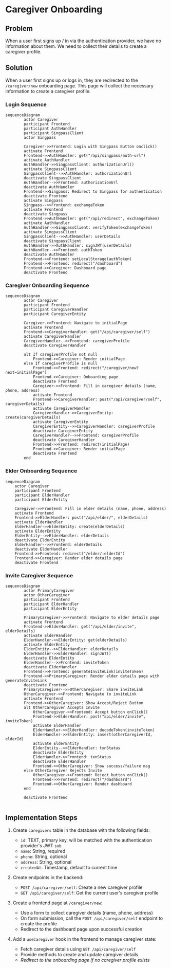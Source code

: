 # Caregiver Onboarding

## Problem

When a user first signs up / in via the authentication provider, we have no information about them. We need to collect their details to create a caregiver profile.

## Solution

When a user first signs up or logs in, they are redirected to the `/caregiver/new` onboarding page. This page will collect the necessary information to create a caregiver profile.

### Login Sequence

```mermaid
sequenceDiagram
		actor Caregiver
		participant Frontend
		participant AuthHandler
		participant SingpassClient
		actor Singpass

		Caregiver->>Frontend: Login with Singpass Button onclick()
		activate Frontend
		Frontend->>AuthHandler: get("/api/singpass/auth-url")
		activate AuthHandler
		AuthHandler->>SingpassClient: authorizationUrl()
		activate SingpassClient
		SingpassClient-->>AuthHandler: authorizationUrl
		deactivate SingpassClient
		AuthHandler-->>Frontend: authorizationUrl
		deactivate AuthHandler
		Frontend->>Singpass: Redirect to Singpass for authentication
		deactivate Frontend
		activate Singpass
		Singpass-->>Frontend: exchangeToken
		activate Frontend
		deactivate Singpass
		Frontend->>AuthHandler: get("/api/redirect", exchangeToken)
		activate AuthHandler
		AuthHandler->>SingpassClient: verifyToken(exchangeToken)
		activate SingpassClient
		SingpassClient-->>AuthHandler: userDetails
		deactivate SingpassClient
		AuthHandler->>AuthHandler: signJWT(userDetails)
		AuthHandler-->>Frontend: authToken
		deactivate AuthHandler
		Frontend->>Frontend: setLocalStorage(authToken)
		Frontend->>Frontend: redirect("/dashboard")
		Frontend->>Caregiver: Dashboard page
		deactivate Frontend

```

### Caregiver Onboarding Sequence

```mermaid
sequenceDiagram
		actor Caregiver
		participant Frontend
		participant CaregiverHandler
		participant CaregiverEntity

		Caregiver->>Frontend: Navigate to initialPage
		activate Frontend
		Frontend->>CaregiverHandler: get("/api/caregiver/self")
		activate CaregiverHandler
		CaregiverHandler-->>Frontend: caregiverProfile
		deactivate CaregiverHandler

		alt If caregiverProfile not null
			Frontend->>Caregiver: Render initialPage
		else If caregiverProfile is null
			Frontend->>Frontend: redirect("/caregiver/new?next=initialPage")
			Frontend->>Caregiver: Onboarding page
			deactivate Frontend
			Caregiver->>Frontend: Fill in caregiver details (name, phone, address)
			activate Frontend
			Frontend->>CaregiverHandler: post("/api/caregiver/self", caregiverDetails)
			activate CaregiverHandler
			CaregiverHandler->>CaregiverEntity: create(caregiverDetails)
			activate CaregiverEntity
			CaregiverEntity-->>CaregiverHandler: caregiverProfile
			deactivate CaregiverEntity
			CaregiverHandler-->>Frontend: caregiverProfile
			deactivate CaregiverHandler
			Frontend->>Frontend: redirect(initialPage)
			Frontend->>Caregiver: Render initialPage
			deactivate Frontend
		end
```

### Elder Onboarding Sequence

```mermaid
sequenceDiagram
	actor Caregiver
	participant Frontend
	participant ElderHandler
	participant ElderEntity

	Caregiver->>Frontend: Fill in elder details (name, phone, address)
	activate Frontend
	Frontend->>ElderHandler: post("/api/elder/", elderDetails)
	activate ElderHandler
	ElderHandler->>ElderEntity: create(elderDetails)
	activate ElderEntity
	ElderEntity-->>ElderHandler: elderDetails
	deactivate ElderEntity
	ElderHandler-->>Frontend: elderDetails
	deactivate ElderHandler
	Frontend->>Frontend: redirect("/elder/:elderId")
	Frontend->>Caregiver: Render elder details page
	deactivate Frontend
```

### Invite Caregiver Sequence

```mermaid
sequenceDiagram
		actor PrimaryCaregiver
		actor OtherCaregiver
		participant Frontend
		participant ElderHandler
		participant ElderEntity

		PrimaryCaregiver->>Frontend: Navigate to elder details page
		activate Frontend
		Frontend->>ElderHandler: get("/api/elder/invite", elderDetails)
		activate ElderHandler
		ElderHandler->>ElderEntity: get(elderDetails)
		activate ElderEntity
		ElderEntity-->>ElderHandler: elderDetails
		ElderHandler->>ElderHandler: signJWT()
		deactivate ElderEntity
		ElderHandler-->>Frontend: inviteToken
		deactivate ElderHandler
		Frontend->>Frontend: generateInviteLink(inviteToken)
		Frontend->>PrimaryCaregiver: Render elder details page with generateInviteLink
		deactivate Frontend
		PrimaryCaregiver-->>OtherCaregiver: Share inviteLink
		OtherCaregiver->>Frontend: Navigate to inviteLink
		activate Frontend
		Frontend->>OtherCaregiver: Show Accept/Reject Button
		alt OtherCaregiver Accepts Invite
			OtherCaregiver->>Frontend: Accept button onClick()
			Frontend->>ElderHandler: post("api/elder/invite", inviteToken)
			activate ElderHandler
			ElderHandler->>ElderHandler: decodeToken(inviteToken)
			ElderHandler->>ElderEntity: insert(otherCaregiverId, elderId)
			activate ElderEntity
			ElderEntity-->>ElderHandler: txnStatus
			deactivate ElderEntity
			ElderHandler->>Frontend: txnStatus
			deactivate ElderHandler
			Frontend->>OtherCaregiver: Show success/failure msg
		else OtherCaregiver Rejects Invite
			OtherCaregiver->>Frontend: Reject button onClick()
			Frontend->>Frontend: redirect("/dashboard")
			Frontend->>OtherCaregiver: Render dashboard
		end

		deactivate Frontend


```

## Implementation Steps

1. Create `caregivers` table in the database with the following fields:

   - `id`: TEXT, primary key, will be matched with the authentication provider's JWT `sub`
   - `name`: String, required
   - `phone`: String, optional
   - `address`: String, optional
   - `createdAt`: Timestamp, default to current time

2. Create endpoints in the backend:

   - `POST /api/caregiver/self`: Create a new caregiver profile
   - `GET /api/caregiver/self`: Get the current user's caregiver profile

3. Create a frontend page at `/caregiver/new`:

   - Use a form to collect caregiver details (name, phone, address)
   - On form submission, call the `POST /api/caregiver/self` endpoint to create the profile
   - Redirect to the dashboard page upon successful creation

4. Add a `useCaregiver` hook in the frontend to manage caregiver state:
   - Fetch caregiver details using `GET /api/caregiver/self`
   - Provide methods to create and update caregiver details
   - _Redirect to the onboarding page if no caregiver profile exists_

```

```
